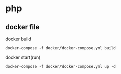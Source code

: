 # php

## docker file

docker build
```
docker-compose -f docker/docker-compose.yml build
```

docker start(run)
```
docker-compose -f docker/docker-compose.yml up -d
```
